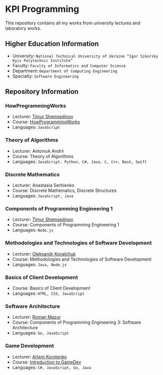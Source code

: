 # KPI Programming
This repository contains all my works from university lectures and laboratory works.

## Higher Education Information
- University: ```National Technical University of Ukraine “Igor Sikorsky Kyiv Polytechnic Institute”```
- Faculty: ```Faculty of Informatics and Computer Science```
- Department: ```Department of Computing Engineering```
- Specialty: ```Software Engineering```

## Repository Information

### HowProgrammingWorks
- Lecturer: [Timur Shemsedinov](https://github.com/tshemsedinov)
- Course: [HowProgrammingWorks](https://github.com/HowProgrammingWorks)
- Languages: ```JavaScript```

### Theory of Algorithms
- Lecturer: Antoniuk Andrii
- Course: Theory of Algorithms
- Languages: ```JavaScript, Python, C#, Java, C, C++, Bash, Swift```

### Discrete Mathematics
- Lecturer: Anastasia Serhienko
- Course: Discrete Mathematics, Discrete Structures
- Languages: ```JavaScript, Java```

### Components of Programming Engineering 1
- Lecturer: [Timur Shemsedinov](https://github.com/tshemsedinov)
- Course: Components of Programming Engineering 1
- Languages: ```Node.js```

### Methodologies and Technologies of Software Development
- Lecturer: [Oleksandr Kovalchuk](https://github.com/anxolerd)
- Course: Methodologies and Technologies of Software Development
- Languages: ```Java, Node.js```

### Basics of Client Development
- Course: Basics of Client Development
- Languages: ```HTML, CSS, JavaScript```

### Software Architecture
- Lecturer: [Roman Mazur](https://github.com/roman-mazur)
- Course: Components of Programming Engineering 3: Software Architecture
- Languages: ```Go, JavaScript```

### Game Development
- Lecturer: [Artem Korotenko](https://github.com/artem-korotenko?tab=overview&from=2021-12-01&to=2021-12-31)
- Course: [Introduction to GameDev](https://github.com/introduction-to-gamedev)
- Languages: ```C#, JavaScript, Go, Java```
